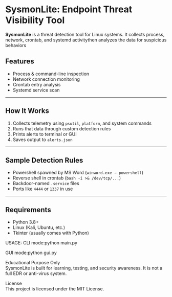 # SysmonLite: Endpoint Threat Visibility Tool

**SysmonLite** is a  threat detection tool for Linux systems. It collects process, network, crontab, and systemd activitythen analyzes the data for suspicious behaviors

##  Features

-  Process & command-line inspection
-  Network connection monitoring
-  Crontab entry analysis
-  Systemd service scan
---



##  How It Works

1. Collects telemetry using `psutil`, `platform`, and system commands
2. Runs that data through custom detection rules
3. Prints alerts to terminal or GUI
4. Saves output to `alerts.json`

---

## Sample Detection Rules

- Powershell spawned by MS Word (`winword.exe → powershell`)
- Reverse shell in crontab (`bash -i >& /dev/tcp/...`)
- Backdoor-named `.service` files
- Ports like `4444` or `1337` in use

---

## Requirements

- Python 3.8+
- Linux (Kali, Ubuntu, etc.)
- Tkinter (usually comes with Python)

USAGE:
CLI mode:python main.py<br/>

GUI mode:python gui.py<br/>

Educational Purpose Only<br/>
SysmonLite is built for learning, testing, and security awareness. It is not a full EDR or anti-virus system.

License<br/>
This project is licensed under the MIT License.
